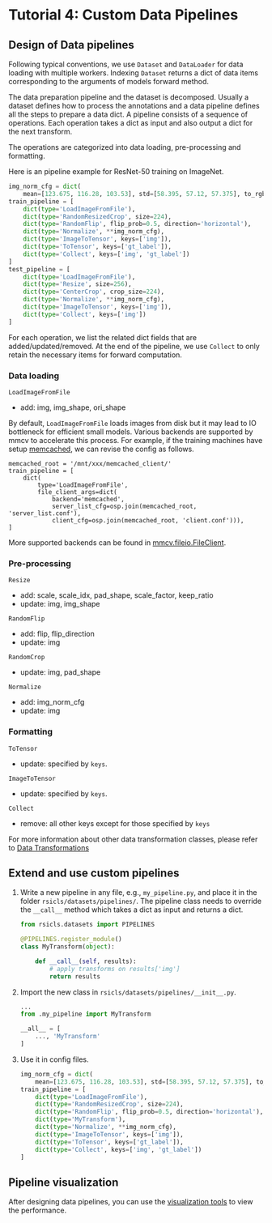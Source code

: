 # Tutorial 4: Custom Data Pipelines

## Design of Data pipelines

Following typical conventions, we use `Dataset` and `DataLoader` for data loading
with multiple workers. Indexing `Dataset` returns a dict of data items corresponding to
the arguments of models forward method.

The data preparation pipeline and the dataset is decomposed. Usually a dataset
defines how to process the annotations and a data pipeline defines all the steps to prepare a data dict.
A pipeline consists of a sequence of operations. Each operation takes a dict as input and also output a dict for the next transform.

The operations are categorized into data loading, pre-processing and formatting.

Here is an pipeline example for ResNet-50 training on ImageNet.

```python
img_norm_cfg = dict(
    mean=[123.675, 116.28, 103.53], std=[58.395, 57.12, 57.375], to_rgb=True)
train_pipeline = [
    dict(type='LoadImageFromFile'),
    dict(type='RandomResizedCrop', size=224),
    dict(type='RandomFlip', flip_prob=0.5, direction='horizontal'),
    dict(type='Normalize', **img_norm_cfg),
    dict(type='ImageToTensor', keys=['img']),
    dict(type='ToTensor', keys=['gt_label']),
    dict(type='Collect', keys=['img', 'gt_label'])
]
test_pipeline = [
    dict(type='LoadImageFromFile'),
    dict(type='Resize', size=256),
    dict(type='CenterCrop', crop_size=224),
    dict(type='Normalize', **img_norm_cfg),
    dict(type='ImageToTensor', keys=['img']),
    dict(type='Collect', keys=['img'])
]
```

For each operation, we list the related dict fields that are added/updated/removed.
At the end of the pipeline, we use `Collect` to only retain the necessary items for forward computation.

### Data loading

`LoadImageFromFile`

- add: img, img_shape, ori_shape

By default, `LoadImageFromFile` loads images from disk but it may lead to IO bottleneck for efficient small models.
Various backends are supported by mmcv to accelerate this process. For example, if the training machines have setup
[memcached](https://memcached.org/), we can revise the config as follows.

```
memcached_root = '/mnt/xxx/memcached_client/'
train_pipeline = [
    dict(
        type='LoadImageFromFile',
        file_client_args=dict(
            backend='memcached',
            server_list_cfg=osp.join(memcached_root, 'server_list.conf'),
            client_cfg=osp.join(memcached_root, 'client.conf'))),
]
```

More supported backends can be found in [mmcv.fileio.FileClient](https://github.com/open-mmlab/mmcv/blob/master/mmcv/fileio/file_client.py).

### Pre-processing

`Resize`

- add: scale, scale_idx, pad_shape, scale_factor, keep_ratio
- update: img, img_shape

`RandomFlip`

- add: flip, flip_direction
- update: img

`RandomCrop`

- update: img, pad_shape

`Normalize`

- add: img_norm_cfg
- update: img

### Formatting

`ToTensor`

- update: specified by `keys`.

`ImageToTensor`

- update: specified by `keys`.

`Collect`

- remove: all other keys except for those specified by `keys`

For more information about other data transformation classes, please refer to [Data Transformations](../api/transforms.rst)

## Extend and use custom pipelines

1. Write a new pipeline in any file, e.g., `my_pipeline.py`, and place it in
   the folder `rsicls/datasets/pipelines/`. The pipeline class needs to override
   the `__call__` method which takes a dict as input and returns a dict.

   ```python
   from rsicls.datasets import PIPELINES

   @PIPELINES.register_module()
   class MyTransform(object):

       def __call__(self, results):
           # apply transforms on results['img']
           return results
   ```

2. Import the new class in `rsicls/datasets/pipelines/__init__.py`.

   ```python
   ...
   from .my_pipeline import MyTransform

   __all__ = [
       ..., 'MyTransform'
   ]
   ```

3. Use it in config files.

   ```python
   img_norm_cfg = dict(
       mean=[123.675, 116.28, 103.53], std=[58.395, 57.12, 57.375], to_rgb=True)
   train_pipeline = [
       dict(type='LoadImageFromFile'),
       dict(type='RandomResizedCrop', size=224),
       dict(type='RandomFlip', flip_prob=0.5, direction='horizontal'),
       dict(type='MyTransform'),
       dict(type='Normalize', **img_norm_cfg),
       dict(type='ImageToTensor', keys=['img']),
       dict(type='ToTensor', keys=['gt_label']),
       dict(type='Collect', keys=['img', 'gt_label'])
   ]
   ```

## Pipeline visualization

After designing data pipelines, you can use the [visualization tools](../tools/visualization.md) to view the performance.
